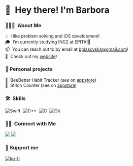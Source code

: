 # 👋 &nbsp;Hey there! I'm Barbora

### 👨🏻‍💻 &nbsp;About Me

💡 &nbsp;I like problem solving and iOS development!\
🎓 &nbsp;I’m currently studying ING2 at EPITA!💞️\
📫 &nbsp;You can reach out to by email at bplasovska@gmail.com!\
📄 &nbsp;Check out my [website](https://barbora.plasovska.com)!

### 💛 Personal projects
🐝 &nbsp;BeeBetter Habit Tracker (see on [appstore](https://apps.apple.com/app/beebetter-habit-tracker/id6502307654))\
🧶 &nbsp;Stitch Counter (see on [appstore](https://apps.apple.com/fr/app/stitchcounterapp/id6480349416))

### 🛠 &nbsp;Skills

![Swift](https://img.shields.io/badge/-Swift-05122A?style=flat&logo=swift&logoColor=FA7343)&nbsp;
![C++](https://img.shields.io/badge/-C++-05122A?style=flat&logo=C%2B%2B&logoColor=00599C)&nbsp;
![C](https://img.shields.io/badge/-C-05122A?style=flat&logo=C&logoColor=A8B9CC)&nbsp;
![Git](https://img.shields.io/badge/-Git-05122A?style=flat&logo=git)

### 🤝🏻 &nbsp;Connect with Me

<a href="https://linkedin.com/in/barboraplasovska"><img src="https://img.shields.io/badge/-Barbora%20Plasovska-0077B5?style=flat&logo=Linkedin&logoColor=white"/></a>
<a href="mailto:contact@stephanegelibert.com"><img src="https://img.shields.io/badge/-bplasovska@gmail.com-D14836?style=flat&logo=Gmail&logoColor=white"/></a>

### 🥰 Support me
[![ko-fi](https://ko-fi.com/img/githubbutton_sm.svg)](https://ko-fi.com/J3J6BUA8P)
<!---
barboraplasovska/barboraplasovska is a ✨ special ✨ repository because its `README.md` (this file) appears on your GitHub profile.
You can click the Preview link to take a look at your changes.
--->

